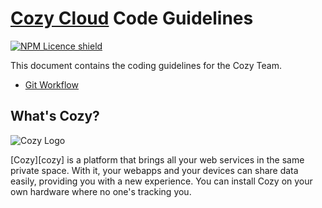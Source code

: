 # [Cozy Cloud][website] Code Guidelines

[![NPM Licence shield](https://img.shields.io/npm/l/cozy-guidelines.svg)](https://github.com/cozy/cozy-guidelines/blob/v3/LICENSE)

This document contains the coding guidelines for the Cozy Team.

* [Git Workflow](./docs/git.md)


## What's Cozy?

![Cozy Logo][logo]

[Cozy][cozy] is a platform that brings all your web services in the same private space.  With it, your webapps and your devices can share data easily, providing you with a new experience. You can install Cozy on your own hardware where no one's tracking you.

[website]: https://cozy.io "Cozy Cloud"
[logo]: https://cdn.rawgit.com/cozy/cozy-guidelines/master/templates/cozy_logo_small.svg "Cozy logo"
